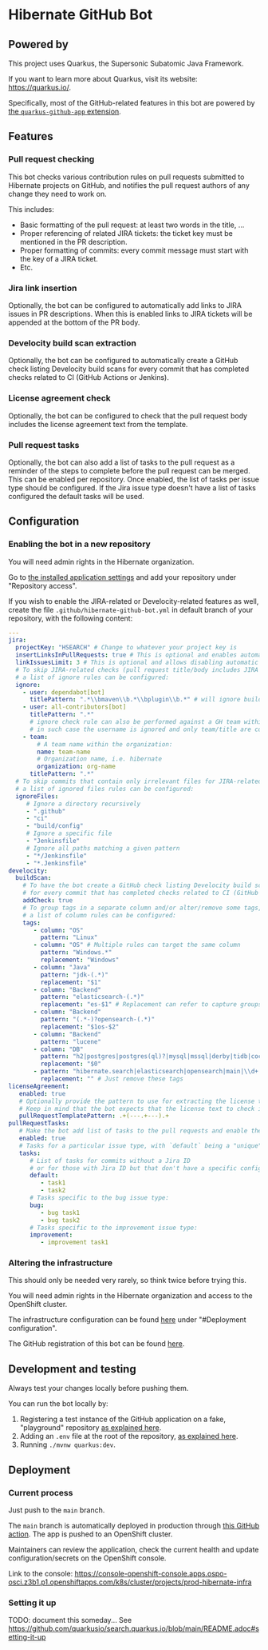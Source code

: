 # Hibernate GitHub Bot

## Powered by

This project uses Quarkus, the Supersonic Subatomic Java Framework.

If you want to learn more about Quarkus, visit its website: https://quarkus.io/.

Specifically, most of the GitHub-related features in this bot are powered by
[the `quarkus-github-app` extension](https://github.com/quarkiverse/quarkus-github-app). 

## Features

### Pull request checking

This bot checks various contribution rules on pull requests submitted to Hibernate projects on GitHub,
and notifies the pull request authors of any change they need to work on.

This includes:

* Basic formatting of the pull request: at least two words in the title, ...
* Proper referencing of related JIRA tickets: the ticket key must be mentioned in the PR description.
* Proper formatting of commits: every commit message must start with the key of a JIRA ticket.
* Etc.

### Jira link insertion

Optionally, the bot can be configured to automatically add links to JIRA issues in PR descriptions. When this is enabled
links to JIRA tickets will be appended at the bottom of the PR body.

### Develocity build scan extraction

Optionally, the bot can be configured to automatically create a GitHub check listing Develocity build scans
for every commit that has completed checks related to CI (GitHub Actions or Jenkins).

### License agreement check

Optionally, the bot can be configured to check that the pull request body includes the license agreement text from the template. 

### Pull request tasks

Optionally, the bot can also add a list of tasks to the pull request as a reminder of the steps to complete before 
the pull request can be merged. This can be enabled per repository. Once enabled, the list of tasks per 
issue type should be configured. If the Jira issue type doesn't have a list of tasks configured the default tasks will be used.

## Configuration

### Enabling the bot in a new repository

You will need admin rights in the Hibernate organization.

Go to [the installed application settings](https://github.com/organizations/hibernate/settings/installations/15390286)
and add your repository under "Repository access".

If you wish to enable the JIRA-related or Develocity-related features as well,
create the file `.github/hibernate-github-bot.yml` in default branch of your repository,
with the following content:

```yaml
---
jira:
  projectKey: "HSEARCH" # Change to whatever your project key is
  insertLinksInPullRequests: true # This is optional and enables automatically adding links to Jira issues found in a PR's commits to its description
  linkIssuesLimit: 3 # This is optional and allows disabling automatic issue links when more than the specified number of keys are found in a PR's commits (defaults to 3)
  # To skip JIRA-related checks (pull request title/body includes JIRA issue keys/links etc.),
  # a list of ignore rules can be configured:
  ignore:
    - user: dependabot[bot]
      titlePattern: ".*\\bmaven\\b.*\\bplugin\\b.*" # will ignore build dependency upgrades i.e. maven plugin version upgrades.
    - user: all-contributors[bot]
      titlePattern: ".*"
      # ignore check rule can also be performed against a GH team within an org.
      # in such case the username is ignored and only team/title are considered:
    - team:
        # A team name within the organization: 
        name: team-name
        # Organization name, i.e. hibernate
        organization: org-name
      titlePattern: ".*"  
  # To skip commits that contain only irrelevant files for JIRA-related checks (commit includes JIRA issue key),
  # a list of ignored files rules can be configured:
  ignoreFiles:
     # Ignore a directory recursively
     - ".github"
     - "ci"
     - "build/config"
     # Ignore a specific file
     - "Jenkinsfile"
     # Ignore all paths matching a given pattern
     - "*/Jenkinsfile"
     - "*.Jenkinsfile"
develocity:
  buildScan:
    # To have the bot create a GitHub check listing Develocity build scans
    # for every commit that has completed checks related to CI (GitHub Actions or Jenkins)
    addCheck: true
    # To group tags in a separate column and/or alter/remove some tags,
    # a list of column rules can be configured:
    tags:
       - column: "OS"
         pattern: "Linux"
       - column: "OS" # Multiple rules can target the same column
         pattern: "Windows.*"
         replacement: "Windows"
       - column: "Java"
         pattern: "jdk-(.*)"
         replacement: "$1"
       - column: "Backend"
         pattern: "elasticsearch-(.*)"
         replacement: "es-$1" # Replacement can refer to capture groups
       - column: "Backend"
         pattern: "(.*-)?opensearch-(.*)"
         replacement: "$1os-$2"
       - column: "Backend"
         pattern: "lucene"
       - column: "DB"
         pattern: "h2|postgres|postgres(ql)?|mysql|mssql|derby|tidb|cockroach(db)?|oracle.*|db2"
         replacement: "$0"
       - pattern: "hibernate.search|elasticsearch|opensearch|main|\\d+.\\d+|PR-\\d+"
         replacement: "" # Just remove these tags
licenseAgreement:
   enabled: true
   # Optionally provide the pattern to use for extracting the license text from the `PULL_REQUEST_TEMPLATE.md`
   # Keep in mind that the bot expects that the license text to check is matched by the 1st group:
   pullRequestTemplatePattern: .+(---.+---).+
pullRequestTasks:
   # Make the bot add list of tasks to the pull requests and enable the check that makes sure all tasks are completed:
   enabled: true
   # Tasks for a particular issue type, with `default` being a "unique" category:
   tasks:
      # List of tasks for commits without a Jira ID 
      # or for those with Jira ID but that don't have a specific configuration for a corresponding issue type:
      default:
         - task1
         - task2
      # Tasks specific to the bug issue type:
      bug:
         - bug task1
         - bug task2
      # Tasks specific to the improvement issue type:
      improvement:
         - improvement task1
```

### Altering the infrastructure

This should only be needed very rarely, so think twice before trying this.

You will need admin rights in the Hibernate organization and access to the OpenShift cluster.

The infrastructure configuration can be found [here](src/main/resources/application.properties) under "#Deployment configuration".

The GitHub registration of this bot can be found [here](https://github.com/organizations/hibernate/settings/apps/hibernate-github-bot).

## Development and testing

Always test your changes locally before pushing them.

You can run the bot locally by:

1. Registering a test instance of the GitHub application on a fake, "playground" repository
   [as explained here](https://quarkiverse.github.io/quarkiverse-docs/quarkus-github-app/dev/register-github-app.html).
2. Adding an `.env` file at the root of the repository,
   [as explained here](https://quarkiverse.github.io/quarkiverse-docs/quarkus-github-app/dev/create-github-app.html#_initialize_the_configuration).   
3. Running `./mvnw quarkus:dev`.

## Deployment

### Current process

Just push to the `main` branch.

The `main` branch is automatically deployed in production through
[this GitHub action](.github/workflows/deploy.yml). The app is pushed to an OpenShift cluster.

Maintainers can review the application, check the current health and update configuration/secrets on the OpenShift console.

Link to the console: https://console-openshift-console.apps.ospo-osci.z3b1.p1.openshiftapps.com/k8s/cluster/projects/prod-hibernate-infra

### Setting it up

TODO: document this someday... See https://github.com/quarkusio/search.quarkus.io/blob/main/README.adoc#setting-it-up
